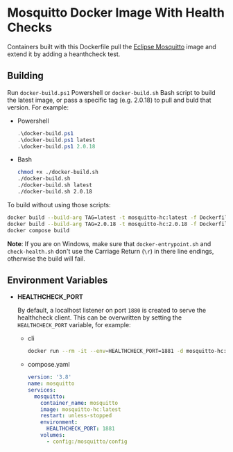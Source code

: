 # Mosquitto Docker Image With Health Checks

Containers built with this Dockerfile pull the [Eclipse Mosquitto](https://github.com/eclipse/mosquitto/tree/master/docker) image and extend it by adding a heanthcheck test.

## Building

Run `docker-build.ps1` Powershell or `docker-build.sh` Bash script to build the latest image, or pass a specific tag (e.g. 2.0.18) to pull and buld that version. For example:

- Powershell

    ```powershell
    .\docker-build.ps1
    .\docker-build.ps1 latest
    .\docker-build.ps1 2.0.18
    ```

- Bash

    ```bash
    chmod +x ./docker-build.sh
    ./docker-build.sh
    ./docker-build.sh latest
    ./docker-build.sh 2.0.18
    ```

To build without using those scripts:

```bash
docker build --build-arg TAG=latest -t mosquitto-hc:latest -f Dockerfile .
docker build --build-arg TAG=2.0.18 -t mosquitto-hc:2.0.18 -f Dockerfile .
docker compose build
```

**Note**: If you are on Windows, make sure that `docker-entrypoint.sh` and `check-health.sh` don't use the Carriage Return (`\r`) in there line endings, otherwise the build will fail.

## Environment Variables

- **HEALTHCHECK_PORT**

  By default, a localhost listener on port `1880` is created to serve the healthcheck client. This can be overwritten by setting the `HEALTHCHECK_PORT` variable, for example:

  - cli

    ```bash
    docker run --rm -it --env=HEALTHCHECK_PORT=1881 -d mosquitto-hc:2.0.18
    ```

  - compose.yaml

    ```yaml
    version: '3.8'
    name: mosquitto
    services:
      mosquitto:
        container_name: mosquitto
        image: mosquitto-hc:latest
        restart: unless-stopped
        environment:
          HEALTHCHECK_PORT: 1881
        volumes:
          - config:/mosquitto/config
    ```
